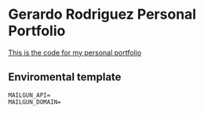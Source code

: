 # Gerardo Rodriguez Personal Portfolio

[This is the code for my personal portfolio](www.gerar.ca)


## Enviromental template
```
MAILGUN_API=
MAILGUN_DOMAIN=
```

